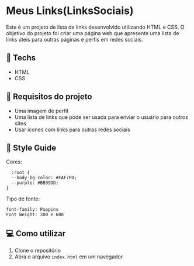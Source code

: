 # Meus Links(LinksSociais)

Este é um projeto de lista de links desenvolvido utilizando HTML e CSS. O objetivo do projeto foi criar uma página web que apresente uma lista de links úteis para outras páginas e perfis em redes sociais.

## 🚀 Techs

- HTML
- CSS

## 🔧 Requisitos do projeto

- Uma imagem de perfil
- Uma lista de links que pode ser usada para enviar o usuário para outros sites
- Usar ícones com links para outras redes sociais

## 🎨 Style Guide

Cores:

      :root {
      --body-bg-color: #FAF7FD;
      --purple: #BB99DD;
    }

Tipo de fonte:

    font-family: Poppins
    Font Weight: 300 e 600

## 💻 Como utilizar

1.  Clone o repositório
2.  Abra o arquivo `index.html` em um navegador

